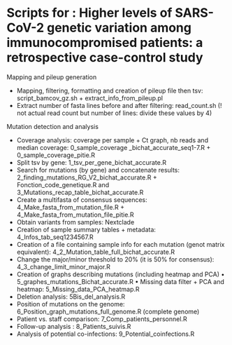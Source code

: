 # Scripts for : Higher levels of SARS-CoV-2 genetic variation among immunocompromised patients: a retrospective case-control study

Mapping and pileup generation 
  -	Mapping, filtering, formatting and creation of pileup file then tsv: script_bamcov_gz.sh + extract_info_from_pileup.pl 
  -	Extract number of fasta lines before and after filtering: read_count.sh (! not actual read count but number of lines: divide these values by 4)

Mutation detection and analysis 
  -	Coverage analysis:  coverage per sample + Ct graph, nb reads and median coverage: 0_sample_coverage _bichat_accurate_seq1-7.R  + 0_sample_coverage_pitie.R  
  -	Split tsv by gene: 1_tsv_per_gene_bichat_accurate.R
  -	Search for mutations (by gene) and concatenate results: 2_finding_mutations_RG_V2_bichat_accurate.R + Fonction_code_genetique.R and   3_Mutations_recap_table_bichat_accurate.R
  -	Create a multifasta of consensus sequences: 4_Make_fasta_from_mutation_file.R + 4_Make_fasta_from_mutation_file_pitie.R
  -	Obtain variants from samples: Nextclade 
  -	Creation of sample summary tables + metadata: 4_Infos_tab_seq1234567.R
  -	Creation of a file containing sample info for each mutation (genot matrix equivalent): 4_2_Mutation_table_full_bichat_accurate.R 
  -	Change the major/minor threshold to 20% (it is 50% for consensus): 4_3_change_limit_minor_major.R
  -	Creation of graphs describing mutations (including heatmap and PCA) 
    •	5_graphes_mutations_Bichat_accurate.R 
    •	Missing data filter + PCA and heatmap: 5_Missing_data_PCA_heatmap.R
  - Deletion analysis: 5Bis_del_analysis.R
  -	Position of mutations on the genome: 6_Position_graph_mutations_full_genome.R (complete genome) 
  -	Patient vs. staff comparison: 7_Comp_patients_personnel.R 
  -	Follow-up analysis : 8_Patients_suivis.R
  -	Analysis of potential co-infections: 9_Potential_coinfections.R
